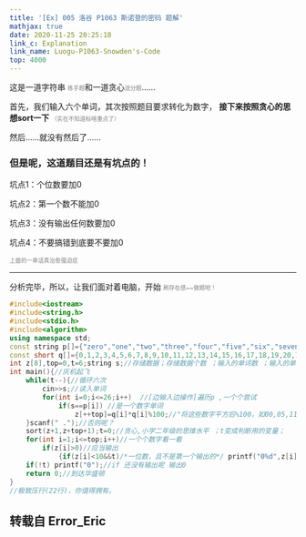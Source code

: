 ```yaml
---
title: '[Ex] 005 洛谷 P1063 斯诺登的密码 题解'
mathjax: true
date: 2020-11-25 20:25:18
link_c: Explanation
link_name: Luogu-P1063-Snowden's-Code
top: 4000
---
```


这是一道字符串 <font size=1 color=grey>练手题</font>和一道贪心<font size=1 color=grey>送分题</font>……

<!--more-->

首先，我们输入六个单词，其次按照题目要求转化为数字，
**接下来按照贪心的思想sort一下**
<font size=1 color=grey>（实在不知道标啥重点了）</font>

然后……就没有然后了……

### 但是呢，这道题目还是有坑点的！

坑点1：个位数要加0

坑点2：第一个数不能加0

坑点3：没有输出任何数要加0

坑点4：不要搞错到底要不要加0

<font size=1 color=grey>上面的一串话真治愈强迫症 </font>

------------

分析完毕，所以，让我们面对着电脑，开始
<font size=1 color=grey>刷存在感~~做题吧！</font>

```cpp
#include<iostream>
#include<string.h>
#include<stdio.h>
#include<algorithm>
using namespace std;
const string p[]={"zero","one","two","three","four","five","six","seven","eight","nine","ten","eleven","twelve", "thirteen", "fourteen", "fifteen", "sixteen", "seventeen", "eighteen", "nineteen", "twenty","a","both","another","first","second","third"};
const short q[]={0,1,2,3,4,5,6,7,8,9,10,11,12,13,14,15,16,17,18,19,20,1,2,1,1,2,3};//上面的单词所代表的数字 
int z[8],top=0,t=6;string s;//存储数据；存储数据个数 ；输入的单词数 ；输入的单词 
int main(){//灰机起飞 
	while(t--){//循环六次 
		cin>>s;//读入单词 
		for(int i=0;i<=26;i++)	//[边输入边操作]遍历p ,一个个尝试 
			if(s==p[i]) //是一个数字单词 
				z[++top]=q[i]*q[i]%100;//"将这些数字平方后%100，如00,05,11,19,86,99。" 
	}scanf(" .");//否则呢？ 
	sort(z+1,z+top+1);t=0;//贪心,小学二年级的思维水平 ；t变成判断用的变量； 
	for(int i=1;i<=top;i++)//一个个数字看一看 
		if(z[i]>0)//应当输出 
			{if(z[i]<10&&t)/*一位数，且不是第一个输出的*/ printf("0%d",z[i]+(t++)*0);else printf("%d",z[i]+(t++)*0);}
	if(!t) printf("0");//if 还没有输出呢 输出0 
	return 0;//到达华盛顿 
}
//极致压行(22行)，你值得拥有。
```

## 转载自 Error_Eric